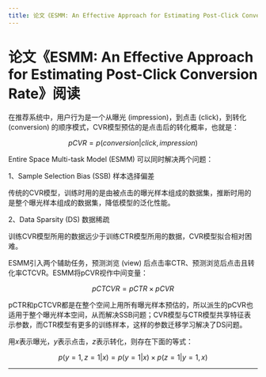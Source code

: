 ```yaml
---
title: 论文《ESMM: An Effective Approach for Estimating Post-Click Conversion Rate》阅读
---
```


# 论文《ESMM: An Effective Approach for Estimating Post-Click Conversion Rate》阅读

<script type="text/javascript" src="/include/head.js"></script>

在推荐系统中，用户行为是一个从曝光 (impression)，到点击 (click)，到转化 (conversion) 的顺序模式，CVR模型预估的是点击后的转化概率，也就是：

$$pCVR = p(conversion|click,impression)$$

Entire Space Multi-task Model (ESMM) 可以同时解决两个问题：

1、Sample Selection Bias (SSB) 样本选择偏差

传统的CVR模型，训练时用的是由被点击的曝光样本组成的数据集，推断时用的是整个曝光样本组成的数据集，降低模型的泛化性能。

2、Data Sparsity (DS) 数据稀疏

训练CVR模型所用的数据远少于训练CTR模型所用的数据，CVR模型拟合相对困难。

ESMM引入两个辅助任务，预测浏览 (view) 后点击率CTR、预测浏览后点击且转化率CTCVR。ESMM将pCVR视作中间变量：

$$pCTCVR = pCTR \times pCVR$$

pCTR和pCTCVR都是在整个空间上用所有曝光样本预估的，所以派生的pCVR也适用于整个曝光样本空间，从而解决SSB问题；CVR模型与CTR模型共享特征表示参数，而CTR模型有更多的训练样本，这样的参数迁移学习解决了DS问题。

用$x$表示曝光，$y$表示点击，$z$表示转化，则存在下面的等式：

$$p(y=1,z=1|x) = p(y=1|x) \times p(z=1|y=1,x)$$


---

<script type="text/javascript" src="/include/tail.js"></script>